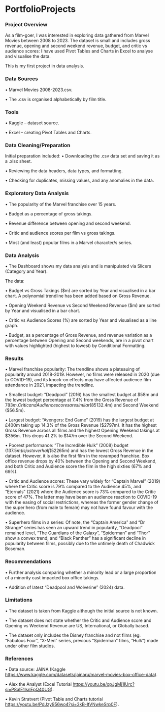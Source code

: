 # PortfolioProjects

### Project Overview
As a film-goer, I was interested in exploring data gathered from Marvel Movies between 2008 to 2023. The dataset is small and includes gross revenue, opening and second weekend revenue, budget, and critic vs audience scores: I have used Pivot Tables and Charts in Excel to analyse and visualise the data. 

This is my first project in data analysis.

### Data Sources
•	Marvel Movies 2008-2023.csv.

•	The .csv is organised alphabetically by film title.

### Tools
•	Kaggle – dataset source.

•	Excel – creating Pivot Tables and Charts.

### Data Cleaning/Preparation
Initial preparation included:
•	Downloading the .csv data set and saving it as a .xlsx sheet.

•	Reviewing the data headers, data types, and formatting.

•	Checking for duplicates, missing values, and any anomalies in the data.

### Exploratory Data Analysis
•	The popularity of the Marvel franchise over 15 years.

•	Budget as a percentage of gross takings.

•	Revenue difference between opening and second weekend.

•	Critic and audience scores per film vs gross takings.

•	Most (and least) popular films in a Marvel character/s series.

### Data Analysis 
•	The Dashboard shows my data analysis and is manipulated via Slicers (Category and Year).

The data:

•	Budget vs Gross Takings ($m) are sorted by Year and visualised in a bar chart. A polynomial trendline has been added based on Gross Revenue.

•	Opening Weekend Revenue vs Second Weekend Revenue ($m) are sorted by Year and visualised in a bar chart.

•	Critic vs Audience Scores (%) are sorted by Year and visualised as a line graph.

•	Budget, as a percentage of Gross Revenue, and revenue variation as a percentage between Opening and Second weekends, are in a pivot chart with values highlighted (highest to lowest) by Conditional Formatting.

### Results
•	Marvel franchise popularity: The trendline shows a plateauing of popularity around 2018-2019. However, no films were released in 2020 (due to COVID-19), and its knock-on effects may have affected audience film attendance in 2021, impacting the trendline.

•	Smallest budget: “Deadpool” (2016) has the smallest budget at $58m and the lowest budget percentage at 7.4% from the Gross Revenue of $783m. Critic and Audience scores are similar (85% vs 90%), although revenue drops to 43% at the box office between Opening ($132.4m) and Second Weekend ($56.5m).

•	Largest budget: “Avengers: End Game” (2019) has the largest budget at £400m taking up 14.3% of the Gross Revenue ($2797m). It has the highest Gross Revenue across all films and the highest Opening Weekend takings at $356m. This drops 41.2% to $147m over the Second Weekend.

•	Poorest performance: “The Incredible Hulk” (2008) budget ($137.5m) is just over half (52%) of Gross Revenue ($265m) and has the lowest Gross Revenue in the dataset. However, it is also the first film in the revamped franchise. Box office revenue drops by 40% between the Opening and Second Weekend, and both Critic and Audience score the film in the high sixties (67% and 69%).

•	Critic and Audience scores: These vary widely for “Captain Marvel” (2019) where the Critic score is 79% compared to the Audience 45%, and “Eternals” (2021) where the Audience score is 73% compared to the Critic score of 47%. The latter may have been an audience reaction to COVID-19 with the easing of social restrictions, whereas the former gender change of the super hero (from male to female) may not have found favour with the audience.

•	Superhero films in a series: Of note, the “Captain America” and “Dr Strange” series has seen an upward trend in popularity, “Deadpool” remained level, “The Guardians of the Galaxy”, “Spiderman” and “Thor” show a convex trend, and “Black Panther” has a significant decline in popularity between films, possibly due to the untimely death of Chadwick Boseman.

### Recommendations
•	Further analysis comparing whether a minority lead or a large proportion of a minority cast impacted box office takings.

•	Addition of latest “Deadpool and Wolverine” (2024) data.

### Limitations
•	The dataset is taken from Kaggle although the initial source is not known.

•	The dataset does not state whether the Critic and Audience score and Opening vs Weekend Revenue are US, International, or Globally based.

•	The dataset only includes the Disney franchise and not films (eg. “Fabulous Four”, “X-Men” series, previous “Spiderman” films, “Hulk”) made under other film studios.

### References
•	Data source: JAINA (Kaggle https://www.kaggle.com/datasets/jainaru/marvel-movies-box-office-data).

•	Alex the Analyst (Excel Tutorial https://youtu.be/opJgMj1IUrc?si=P8alE1lsnEpQ40UG).

•	Kevin Stratvert (Pivot Table and Charts tutorial https://youtu.be/PdJzy956wo4?si=3kB-ltVNwkeSrp0F).
